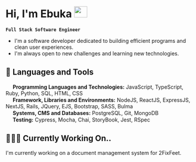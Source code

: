 <head>
    <link rel="stylesheet" href="https://kit.fontawesome.com/f0a6d108e3.css" crossorigin="anonymous">
</head>

## <h1>Hi, I'm Ebuka <img src="https://media.giphy.com/media/hvRJCLFzcasrR4ia7z/giphy.gif" width="35" height="30"></h1>

**`Full Stack Software Engineer`**

- I'm a software developer dedicated to building efficient programs and clean user experiences.
- I'm always open to new challenges and learning new technologies.

## 🧰 Languages and Tools
<div>
<img src="https://user-images.githubusercontent.com/23465711/212404964-e33626be-4974-4f46-8ad3-4c00c2a9df42.png" width="15" height="15"> <b>Programming Languages and Technologies:</b> JavaScript, TypeScript, Ruby, Python, SQL, HTML, CSS
</div>
<div>
<img src="https://user-images.githubusercontent.com/23465711/212405125-48449a8b-ccda-4315-8679-4241b038ad82.png" width="15" height="15"> <b>Framework, Libraries and Environments:</b> NodeJS, ReactJS, ExpressJS, NextJS, Rails, JQuery, EJS, Bootstrap, SASS, Bulma
</div>
<div>
<img src="https://user-images.githubusercontent.com/23465711/212396468-c771d80a-1f7e-4b7a-9530-5bd0a58ec5e4.png" width="15" height="15"> <b>Systems, CMS and Databases:</b> PostgreSQL, Git, MongoDB
</div>
<div>
<img src="https://user-images.githubusercontent.com/23465711/212405290-7730e84a-ddc9-431d-8214-20c45668ca75.png" width="15" height="15"> <b>Testing:</b> Cypress, Mocha, Chai, StoryBook, Jest, RSpec
</div>

## 👩🏾‍💻 Currently Working On..
I'm currently working on a document management system for 2FixFeet.
